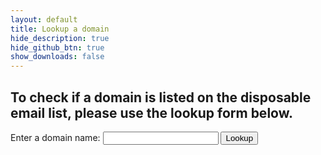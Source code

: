 ```yaml
---
layout: default
title: Lookup a domain
hide_description: true
hide_github_btn: true
show_downloads: false
---
```


## To check if a domain is listed on the disposable email list, please use the lookup form below.
<form id="lookup-form">
  <label for="entry">Enter a domain name:</label>
  <input type="text" id="domain" name="domain" required>
  <button type="submit">Lookup</button>
</form>

<div id="result" class="alert"></div>

<script src="{{ '/assets/js/lookup.js' | relative_url }}"></script>
